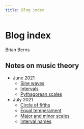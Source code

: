 ```yaml
---
title: Blog index
---
```

# Blog index

Brian Berns

## Notes on music theory

* June 2021
  * [Sine waves](01-SineWaves.html)
  * [Intervals](02-Intervals.html)
  * [Pythagorean scales](03-PythagoreanScales.html)
* July 2021
  * [Circle of fifths](04-CircleOfFifths.html)
  * [Equal temperament](05-EqualTemperament.html)
  * [Major and minor scales](06-MajorMinorScales.html)
  * [Interval names](07-IntervalNames.html)